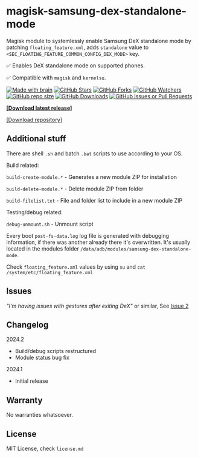 # magisk-samsung-dex-standalone-mode

Magisk module to systemlessly enable Samsung DeX standalone mode by patching `floating_feature.xml`, adds `standalone` value to `<SEC_FLOATING_FEATURE_COMMON_CONFIG_DEX_MODE>` key.

✅ Enables DeX standalone mode on supported phones.

✅ Compatible with `magisk` and `kernelsu`.

[![Made with brain](https://img.shields.io/badge/Made%20with-brain%E2%84%A2-orange.svg?style=flat-square)](https://www.youtube.com/watch?v=dQw4w9WgXcQ)
[![GitHub Stars](https://img.shields.io/github/stars/supermarsx/magisk-samsung-dex-standalone-mode?style=flat-square&label=Stars)](#)
[![GitHub Forks](https://img.shields.io/github/forks/supermarsx/magisk-samsung-dex-standalone-mode?style=flat-square&label=Forks)](#)
[![GitHub Watchers](https://img.shields.io/github/watchers/supermarsx/magisk-samsung-dex-standalone-mode?style=flat-square&label=Watchers)](#)
[![GitHub repo size](https://img.shields.io/github/repo-size/supermarsx/magisk-samsung-dex-standalone-mode?style=flat-square&label=Repo%20Size)](#)
[![GitHub Downloads](https://img.shields.io/github/downloads/supermarsx/magisk-samsung-dex-standalone-mode/total.svg?style=flat-square&label=Downloads)](https://codeload.github.com/supermarsx/magisk-samsung-dex-standalone-mode/zip/refs/heads/main)
[![GitHub Issues or Pull Requests](https://img.shields.io/github/issues/supermarsx/magisk-samsung-dex-standalone-mode?style=flat-square&label=Issues)](#)


[**[Download latest release]**](https://github.com/supermarsx/magisk-samsung-dex-standalone-mode/releases/latest/download/magisk-samsung-dex-standalone-mode.zip)

[[Download repository]](https://codeload.github.com/supermarsx/magisk-samsung-dex-standalone-mode/zip/refs/heads/main)


## Additional stuff

There are shell `.sh` and batch `.bat` scripts to use according to your OS.

Build related:

`build-create-module.*` - Generates a new module ZIP for installation

`build-delete-module.*` - Delete module ZIP from folder

`build-filelist.txt` - File and folder list to include in a new module ZIP

Testing/debug related:

`debug-unmount.sh` - Unmount script

Every boot `post-fs-data.log` log file is generated with debugging information, if there was another already there it's overwritten. It's usually located in the modules folder `/data/adb/modules/samsung-dex-standalone-mode`.

Check `floating_feature.xml` values by using `su` and `cat /system/etc/floating_feature.xml`

## Issues

*"I'm having issues with gestures after exiting DeX"* or similar, See [Issue 2](https://github.com/supermarsx/magisk-samsung-dex-standalone-mode/issues/2)

## Changelog

2024.2
- Build/debug scripts restructured
- Module status bug fix

2024.1
- Initial release

## Warranty

No warranties whatsoever.

## License

MIT License, check `license.md`
